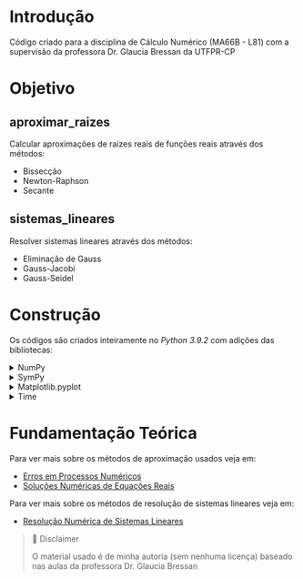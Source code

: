 # Introdução

Código criado para a disciplina de Cálculo Numérico (MA66B - L81) com a supervisão da professora Dr. Glaucia Bressan da UTFPR-CP

# Objetivo

## aproximar_raizes

Calcular aproximações de raízes reais de funções reais através dos métodos:

* Bissecção
* Newton-Raphson
* Secante

## sistemas_lineares

Resolver sistemas lineares através dos métodos:

* Eliminação de Gauss
* Gauss-Jacobi
* Gauss-Seidel

# Construção

Os códigos são criados inteiramente no *Python 3.9.2* com adições das bibliotecas:

<details>
  <summary>NumPy</summary>	

  Biblioteca que adiciona funções matemática como cosseno, seno, tangente, módulo, função teto e logaritmos. Além disso, adiciona constantes matemáticas como número de euler (e) e pi.

</details>

<details>	
  <summary>SymPy</summary>

  Biblioteca de linguagem simbólica que tem imbutido métodos de integração e derivação. A biblioteca trabalha com strings e é possível converter-las em função anônimas (lambda) através da função lambdify().

</details>

<details>
  <summary>Matplotlib.pyplot</summary>

  Biblioteca usada para plotar gráficos de funções e mostrar a precisão dos métodos a cada iteração.

</details>

<details>	
  <summary>Time</summary>

  Biblioteca padrão do Python para manipulação de tempo no código. Aqui usada para dar um pause possibilitando ao usuário ler informações na tela

</details>

# Fundamentação Teórica

Para ver mais sobre os métodos de aproximação usados veja em:
* [Erros em Processos Numéricos](https://www.notion.so/esdrasbattosti/T-pico-1-Erros-em-Processos-Num-ricos-d25d1ca4d38b41f2932728ce275a385d)
* [Soluções Numéricas de Equações Reais](https://www.notion.so/esdrasbattosti/T-pico-2-Solu-es-Num-ricas-de-Equa-es-Reais-921ab1dc5de747f29af5aff004653fda)

Para ver mais sobre os métodos de resolução de sistemas lineares veja em:

* [Resolução Numérica de Sistemas Lineares](https://www.notion.so/esdrasbattosti/T-pico-3-Resolu-o-Num-rica-de-Sistemas-Lineares-94d7ed40ba084e9aa0cb06c2e38001a4)

> 📘 Disclaimer
>
> O material usado é de minha autoria (sem nenhuma licença) baseado nas aulas da professora Dr. Glaucia Bressan

